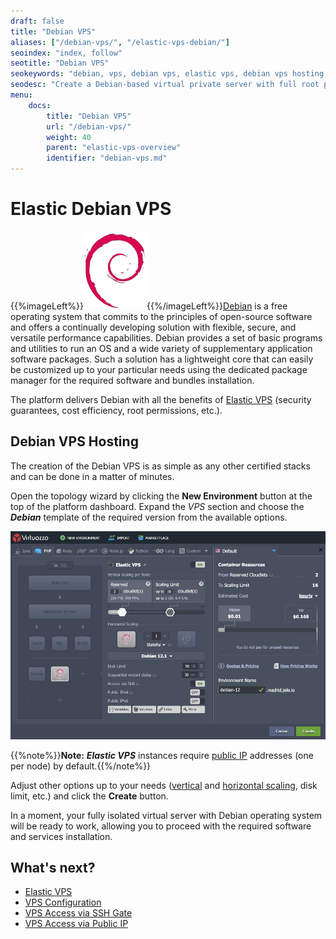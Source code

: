 ```yaml
---
draft: false
title: "Debian VPS"
aliases: ["/debian-vps/", "/elastic-vps-debian/"]
seoindex: "index, follow"
seotitle: "Debian VPS"
seokeywords: "debian, vps, debian vps, elastic vps, debian vps hosting, virtual private server, debian root access, debian server, debian server vps, debian container, debian vps container, debian elastic vps"
seodesc: "Create a Debian-based virtual private server with full root permissions in just a few clicks. Get your own reliable Elastic VPS combined with the capabilities of the Debian operating system."
menu:
    docs:
        title: "Debian VPS"
        url: "/debian-vps/"
        weight: 40
        parent: "elastic-vps-overview"
        identifier: "debian-vps.md"
---
```


# Elastic Debian VPS

{{%imageLeft%}}![Debian VPS logo](01-debian-logo-vps.png){{%/imageLeft%}}[Debian](https://www.debian.org/) is a free operating system that commits to the principles of open-source software and offers a continually developing solution with flexible, secure, and versatile performance capabilities. Debian provides a set of basic programs and utilities to run an OS and a wide variety of supplementary application software packages. Such a solution has a lightweight core that can easily be customized up to your particular needs using the dedicated package manager for the required software and bundles installation.

The platform delivers Debian with all the benefits of [Elastic VPS](/vps/) (security guarantees, cost efficiency, root permissions, etc.).


## Debian VPS Hosting

The creation of the Debian VPS is as simple as any other certified stacks and can be done in a matter of minutes.

Open the topology wizard by clicking the **New Environment** button at the top of the platform dashboard. Expand the *VPS* section and choose the ***Debian*** template of the required version from the available options.

![Debian VPS wizard](02-debian-vps-wizard.png)

{{%note%}}**Note:** ***Elastic VPS*** instances require [public IP](/public-ip/) addresses (one per node) by default.{{%/note%}}

Adjust other options up to your needs ([vertical](/automatic-vertical-scaling/) and [horizontal scaling](/horizontal-scaling/), disk limit, etc.) and click the **Create** button.

In a moment, your fully isolated virtual server with Debian operating system will be ready to work, allowing you to proceed with the required software and services installation.


## What's next?

* [Elastic VPS](/vps/)
* [VPS Configuration](/vps-configuration/)
* [VPS Access via SSH Gate](/vps-ssh-gate/)
* [VPS Access via Public IP](/vps-public-ip/)